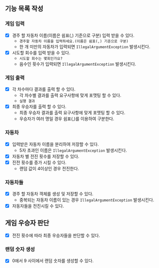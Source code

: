 ## 기능 목록 작성

### 게임 입력

- [x] 경주 할 자동차 이름(이름은 쉼표(,) 기준으로 구분) 입력 받을 수 있다.
    - `경주할 자동차 이름을 입력하세요.(이름은 쉼표(,) 기준으로 구분)`
    - 한 개 미만의 자동차가 입력되면 `IllegalArgumentException` 발생시킨다.
- [x] 시도할 회수를 입력 받을 수 있다.
    - `시도할 회수는 몇회인가요?`
    - 음수인 횟수가 입력되면 `IllegalArgumentException` 발생시킨다.

### 게임 출력

- [x] 각 차수마다 결과를 출력 할 수 있다.
    - 각 차수별 결과를 출력 요구사항에 맞게 포맷팅 할 수 있다.
    - `실행 결과`
- [x] 최종 우승자를 출력 할 수 있다.
    - 최종 우승자 결과를 출력 요구사항에 맞게 포맷팅 할 수 있다.
    - 우승자가 여러 명일 경우 쉼표(,)를 이용하여 구분한다.

### 자동차

- [x] 입력받은 자동차 이름을 분리하여 저장할 수 있다.
    - 5자 초과인 이름은 `IllegalArgumentException` 발생시킨다.
- [x] 자동차 별 전진 횟수를 저장할 수 있다.
- [x] 진전 횟수를 증가 시킬 수 있다.
    - 랜덤 값이 4이상인 경우 전진한다.

### 자동차들

- [x] 경주 할 자동차 객체를 생성 및 저장할 수 있다.
    - 중복되는 자동차 이름이 있는 경우 `IllegalArgumentException` 발생시킨다.
- [x] 자동자들을 전진시킬 수 있다.

## 게임 우승자 판단

- [x] 전진 횟수에 따라 최종 우승자들을 판단할 수 있다.

### 랜덤 숫자 생성

- [x] 0에서 9 사이에서 랜덤 숫자를 생성할 수 있다.
